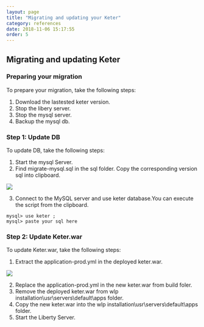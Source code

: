 ```yaml
---
layout: page
title: "Migrating and updating your Keter"
category: references
date: 2018-11-06 15:17:55
order: 5
---
```


## Migrating and updating Keter

### Preparing your migration

To prepare your migration, take the following steps:  

1. Download the lastested keter version.
2. Stop the libery server.  
3. Stop the mysql server.  
4. Backup the mysql db.    

### Step 1: Update DB

To update DB, take the following steps: 

1. Start the mysql Server.  
2. Find migrate-mysql.sql in the sql folder. Copy the corresponding version sql into clipboard.   

![][mysqlmigration]   

3. Connect to the MySQL server and use keter database.You can execute the script from the  clipboard. 

``` 
mysql> use keter ;   
mysql> paste your sql here   
```    

### Step 2: Update Keter.war   

To update Keter.war, take the following steps: 

1. Extract the application-prod.yml in the deployed keter.war.

![][yamlmigration] 

2. Replace the application-prod.yml in the new keter.war from build foler.     
3. Remove the deployed keter.war from wlp installation\usr\servers\default\apps folder.     
4. Copy the new keter.war into the wlp installation\usr\servers\default\apps folder.    
5. Start the Liberty Server.  

  

[yamlmigration]: ../images/install/productionyaml.png
[mysqlmigration]: ../images/install/mysqlmigration.png
